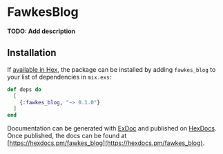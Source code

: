 # FawkesBlog

**TODO: Add description**

## Installation

If [available in Hex](https://hex.pm/docs/publish), the package can be installed
by adding `fawkes_blog` to your list of dependencies in `mix.exs`:

```elixir
def deps do
  [
    {:fawkes_blog, "~> 0.1.0"}
  ]
end
```

Documentation can be generated with [ExDoc](https://github.com/elixir-lang/ex_doc)
and published on [HexDocs](https://hexdocs.pm). Once published, the docs can
be found at [https://hexdocs.pm/fawkes_blog](https://hexdocs.pm/fawkes_blog).

